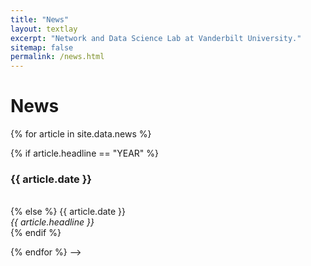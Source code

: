 ```yaml
---
title: "News"
layout: textlay
excerpt: "Network and Data Science Lab at Vanderbilt University."
sitemap: false
permalink: /news.html
---
```


# News

<!--
{% for article in site.data.news %}
<p>{{ article.date }} <br>
<em>{{ article.headline }}</em></p>
{% endfor %}
-->

{% for article in site.data.news %}

{% if article.headline == "YEAR" %}
  <h3>{{ article.date }}</h3><br>
{% else %}
  {{ article.date }}<br>
  <em>{{ article.headline }}</em><br>
{% endif %}
<br>

{% endfor %}
-->
